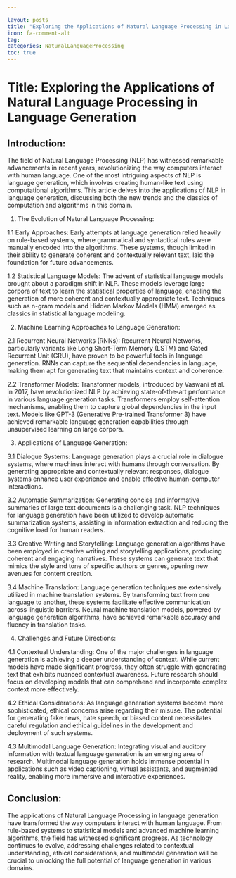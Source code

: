```yaml
---

layout: posts
title: "Exploring the Applications of Natural Language Processing in Language Generation"
icon: fa-comment-alt
tag:      
categories: NaturalLanguageProcessing
toc: true
---
```




# Title: Exploring the Applications of Natural Language Processing in Language Generation

## Introduction:
The field of Natural Language Processing (NLP) has witnessed remarkable advancements in recent years, revolutionizing the way computers interact with human language. One of the most intriguing aspects of NLP is language generation, which involves creating human-like text using computational algorithms. This article delves into the applications of NLP in language generation, discussing both the new trends and the classics of computation and algorithms in this domain.

1. The Evolution of Natural Language Processing:

1.1 Early Approaches:
Early attempts at language generation relied heavily on rule-based systems, where grammatical and syntactical rules were manually encoded into the algorithms. These systems, though limited in their ability to generate coherent and contextually relevant text, laid the foundation for future advancements.

1.2 Statistical Language Models:
The advent of statistical language models brought about a paradigm shift in NLP. These models leverage large corpora of text to learn the statistical properties of language, enabling the generation of more coherent and contextually appropriate text. Techniques such as n-gram models and Hidden Markov Models (HMM) emerged as classics in statistical language modeling.

2. Machine Learning Approaches to Language Generation:

2.1 Recurrent Neural Networks (RNNs):
Recurrent Neural Networks, particularly variants like Long Short-Term Memory (LSTM) and Gated Recurrent Unit (GRU), have proven to be powerful tools in language generation. RNNs can capture the sequential dependencies in language, making them apt for generating text that maintains context and coherence.

2.2 Transformer Models:
Transformer models, introduced by Vaswani et al. in 2017, have revolutionized NLP by achieving state-of-the-art performance in various language generation tasks. Transformers employ self-attention mechanisms, enabling them to capture global dependencies in the input text. Models like GPT-3 (Generative Pre-trained Transformer 3) have achieved remarkable language generation capabilities through unsupervised learning on large corpora.

3. Applications of Language Generation:

3.1 Dialogue Systems:
Language generation plays a crucial role in dialogue systems, where machines interact with humans through conversation. By generating appropriate and contextually relevant responses, dialogue systems enhance user experience and enable effective human-computer interactions.

3.2 Automatic Summarization:
Generating concise and informative summaries of large text documents is a challenging task. NLP techniques for language generation have been utilized to develop automatic summarization systems, assisting in information extraction and reducing the cognitive load for human readers.

3.3 Creative Writing and Storytelling:
Language generation algorithms have been employed in creative writing and storytelling applications, producing coherent and engaging narratives. These systems can generate text that mimics the style and tone of specific authors or genres, opening new avenues for content creation.

3.4 Machine Translation:
Language generation techniques are extensively utilized in machine translation systems. By transforming text from one language to another, these systems facilitate effective communication across linguistic barriers. Neural machine translation models, powered by language generation algorithms, have achieved remarkable accuracy and fluency in translation tasks.

4. Challenges and Future Directions:

4.1 Contextual Understanding:
One of the major challenges in language generation is achieving a deeper understanding of context. While current models have made significant progress, they often struggle with generating text that exhibits nuanced contextual awareness. Future research should focus on developing models that can comprehend and incorporate complex context more effectively.

4.2 Ethical Considerations:
As language generation systems become more sophisticated, ethical concerns arise regarding their misuse. The potential for generating fake news, hate speech, or biased content necessitates careful regulation and ethical guidelines in the development and deployment of such systems.

4.3 Multimodal Language Generation:
Integrating visual and auditory information with textual language generation is an emerging area of research. Multimodal language generation holds immense potential in applications such as video captioning, virtual assistants, and augmented reality, enabling more immersive and interactive experiences.

## Conclusion:
The applications of Natural Language Processing in language generation have transformed the way computers interact with human language. From rule-based systems to statistical models and advanced machine learning algorithms, the field has witnessed significant progress. As technology continues to evolve, addressing challenges related to contextual understanding, ethical considerations, and multimodal generation will be crucial to unlocking the full potential of language generation in various domains.